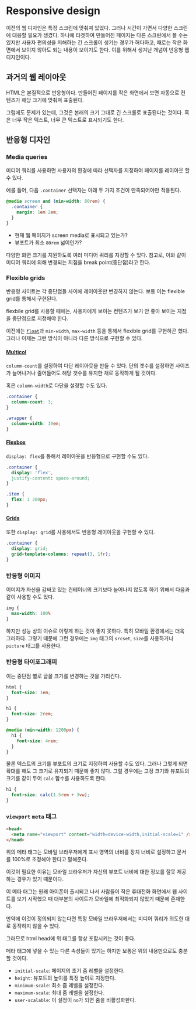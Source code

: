 # Responsive design

이전의 웹 디자인은 특정 스크린에 맞춰져 있었다. 그러나 시간이 가면서 다양한 스크린에 대응할 필요가 생겼다. 하나에 타겟하여 만들어진 페이지는 다른 스크린에서 볼 수는 있지만 사용자 편의성을 저해하는 긴 스크롤이 생기는 경우가 허다하고, 때로는 작은 화면에서 보이지 않아도 되는 내용이 보이기도 한다. 이를 위해서 생겨난 개념이 반응형 웹 디자인이다.

## 과거의 웹 레이아웃

HTML은 본질적으로 반응형이다. 만들어진 페이지를 작은 화면에서 보면 자동으로 컨텐츠가 해당 크기에 맞춰져 표출된다.

그럼에도 문제가 있는데, 그것은 본래의 크기 그대로 긴 스크롤로 표출된다는 것이다. 혹은 너무 작은 텍스트, 너무 큰 텍스트로 표시되기도 한다.

## 반응형 디자인

### Media queries

미디어 쿼리를 사용하면 사용자의 환경에 따라 선택자를 지정하여 페이지를 레이아웃 할 수 있다.

예를 들어, 다음 `.container` 선택자는 아래 두 가지 조건이 만족되어야만 적용된다.

``` css
@media screen and (min-width: 80rem) {
  .container {
    margin: 1em 2em;
  }
}
```

- 현재 웹 페이지가 screen media로 표시되고 있는가?
- 뷰포트가 최소 `80rem` 넓이인가?

다양한 화면 크기를 지원하도록 여러 미디어 쿼리를 지정할 수 있다. 참고로, 이와 같이 미디어 쿼리에 의해 변경되는 지점을 break point(중단점)라고 한다.

### Flexible grids

반응형 사이트는 각 중단점들 사이에 레이아웃만 변경하지 않는다. 보통 이는 flexible grid를 통해서 구현된다.

flexbile grid를 사용할 때에는, 사용자에게 보이는 컨텐츠가 보기 안 좋아 보이는 지점을 중단점으로 지정해야 한다. 

이전에는 [`float`](../3.%20Floats/)과 `min-width`, `max-width` 등을 통해서 flexible grid를 구현하곤 했다. 그러나 이제는 그런 방식이 아니라 다른 방식으로 구현할 수 있다.

#### [Multicol](../5.%20Multiple%20column%20layout/)

`columm-count`를 설정하여 다단 레이아웃을 만들 수 있다. 단의 갯수를 설정하면 사이즈가 늘어나거나 줄어들어도 해당 갯수를 유지한 채로 동작하게 될 것이다.

혹은 `column-width`로 다단을 설정할 수도 있다.

``` css
.container {
  column-count: 3;
}

.wrapper {
  column-width: 10em;
}
```

#### [Flexbox](../1.%20Flexbox/)

`display: flex`를 통해서 레이아웃을 반응형으로 구현할 수도 있다.

``` css
.container {
  display: 'flex',
  justify-content: space-around;
}

.item {
  flex: 1 200px;
}
```

#### [Grids](../2.%20Grids/)

또한 `display: grid`를 사용해서도 반응형 레이아웃을 구현할 수 있다.

``` css
.container {
  display: grid;
  grid-template-columns: repeat(3, 1fr);
}
```

### 반응형 이미지

이미지가 자신을 감싸고 있는 컨테이너의 크기보다 늘어나지 않도록 하기 위해서 다음과 같이 사용할 수도 있다.

``` css
img {
  max-width: 100%
}
```

하지만 성능 상의 이슈로 이렇게 하는 것이 좋지 못하다. 특히 모바일 환경에서는 더욱 그러하다. 그렇기 때문에 그런 경우에는 `img` 태그의 `srcset`, `size`를 사용하거나 `picture` 태그를 사용한다.

### 반응형 타이포그래피

이는 중단점 별로 글꼴 크기를 변경하는 것을 가리킨다.

``` css
html {
  font-size: 1em;
}

h1 {
  font-size: 2rem;
}

@media (min-width: 1200px) {
  h1 {
    font-size: 4rem;
  }
}
```

물론 텍스트의 크기를 뷰포트의 크기로 지정하여 사용할 수도 있다. 그러나 그렇게 되면 확대를 해도 그 크기로 유지되기 때문에 좋지 않다. 그럴 경우에는 고정 크기와 뷰포트의 크기를 같이 두어 `calc` 함수를 사용하도록 한다.

``` css
h1 {
  font-size: calc(1.5rem + 3vw);
}
```

### `viewport` `meta` 태그

``` html
<head>
  <meta name="viewport" content="width=device-width,initial-scale=1" />
</head>
```

위의 메타 태그는 모바일 브라우저에게 표시 영역의 너비를 장치 너비로 설정하고 문서를 100%로 조정해야 한다고 말해준다.

이것이 필요한 이유는 모바일 브라우저가 자신의 뷰포트 너비에 대한 정보를 잘못 제공하는 경우가 있기 때문이다.

이 메타 태그는 원래 아이폰이 출시되고 나서 사람들이 작은 휴대전화 화면에서 웹 사이트를 보기 시작했으 때 대부분의 사이트가 모바일에 최적화되지 않았기 때문에 존재한다.

만약에 이것이 정의되지 않는다면 특정 모바일 브라우저에서는 미디어 쿼리가 의도한 대로 동작하지 않을 수 있다.

그러므로 html head에 위 태그를 항상 포함시키는 것이 좋다.

메타 태그에 넣을 수 있는 다른 속성들이 있기는 하지만 보통은 위의 내용만으로도 충분할 것이다.

- `initial-scale`: 페이지의 초기 줌 레벨을 설정한다.
- `height`: 뷰포트의 높이를 특정 높이로 지정한다.
- `minimum-scale`: 최소 줌 레벨을 설정한다.
- `maximum-scale`: 최대 줌 레벨을 설정한다.
- `user-scalable`: 이 설정이 `no`가 되면 줌을 비활성화한다.